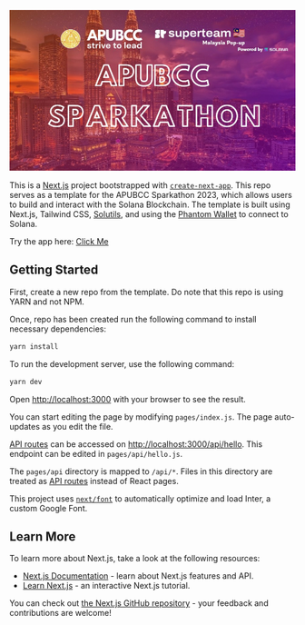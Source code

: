![](public/poster.jpeg)

This is a [Next.js](https://nextjs.org/) project bootstrapped with [`create-next-app`](https://github.com/vercel/next.js/tree/canary/packages/create-next-app). This repo serves as a template for the APUBCC Sparkathon 2023, which allows users to build and interact with the Solana Blockchain. The template is built using Next.js, Tailwind CSS, [Solutils](https://solutils.vercel.app/), and using the [Phantom Wallet](https://phantom.app/) to connect to Solana.

Try the app here: [Click Me](https://web3-boilerplate-lyart.vercel.app/)

## Getting Started

First, create a new repo from the template. Do note that this repo is using YARN and not NPM.

Once, repo has been created run the following command to install necessary dependencies:

```bash
yarn install
```

To run the development server, use the following command:

```bash
yarn dev
```

Open [http://localhost:3000](http://localhost:3000) with your browser to see the result.

You can start editing the page by modifying `pages/index.js`. The page auto-updates as you edit the file.

[API routes](https://nextjs.org/docs/api-routes/introduction) can be accessed on [http://localhost:3000/api/hello](http://localhost:3000/api/hello). This endpoint can be edited in `pages/api/hello.js`.

The `pages/api` directory is mapped to `/api/*`. Files in this directory are treated as [API routes](https://nextjs.org/docs/api-routes/introduction) instead of React pages.

This project uses [`next/font`](https://nextjs.org/docs/basic-features/font-optimization) to automatically optimize and load Inter, a custom Google Font.

## Learn More

To learn more about Next.js, take a look at the following resources:

- [Next.js Documentation](https://nextjs.org/docs) - learn about Next.js features and API.
- [Learn Next.js](https://nextjs.org/learn) - an interactive Next.js tutorial.

You can check out [the Next.js GitHub repository](https://github.com/vercel/next.js/) - your feedback and contributions are welcome!
